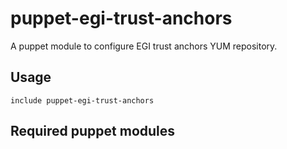 # puppet-egi-trust-anchors

A puppet module to configure EGI trust anchors YUM repository.

## Usage

```
include puppet-egi-trust-anchors
```

## Required puppet modules


